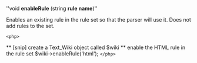 
''void **enableRule** (string **rule name**)''

Enables an existing rule in the rule set so that the parser will use it.  Does not add rules to the set.

`<php>`

** [snip] create a Text_Wiki object called $wiki
** enable the HTML rule in the rule set
$wiki->enableRule('html');
`</php>`

